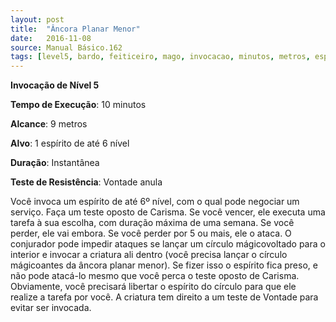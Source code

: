 ```yaml
---
layout: post
title:  "Âncora Planar Menor"
date:   2016-11-08
source: Manual Básico.162
tags: [level5, bardo, feiticeiro, mago, invocacao, minutos, metros, espirito, instantanea, vontade, anula]
---
```


**Invocação de Nível 5**

**Tempo de Execução**: 10 minutos

**Alcance**: 9 metros

**Alvo**: 1 espírito de até 6 nível

**Duração**: Instantânea

**Teste de Resistência**: Vontade anula

Você invoca um espírito de até 6º nível, com o qual pode negociar um serviço. 
Faça um teste oposto de Carisma. Se você vencer, ele executa uma tarefa à sua escolha, com duração máxima de uma semana. Se você perder, ele vai embora. Se você perder por 5 ou mais, ele o ataca.
O conjurador pode impedir ataques se lançar um círculo mágicovoltado para o interior e invocar a criatura ali dentro (você precisa lançar o círculo mágicoantes da âncora planar menor). 
Se fizer isso o espírito fica preso, e não pode atacá-lo mesmo que você perca o teste oposto de Carisma. Obviamente, você precisará libertar o espírito do círculo para que ele realize a tarefa por você.
A criatura tem direito a um teste de Vontade para evitar ser invocada.